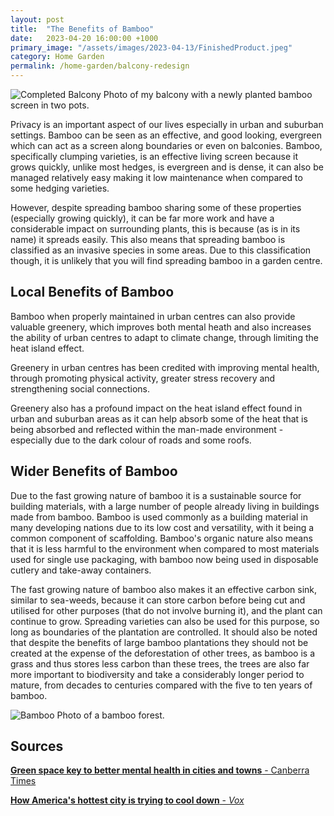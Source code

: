 ```yaml
---
layout: post
title:  "The Benefits of Bamboo"
date:   2023-04-20 16:00:00 +1000
primary_image: "/assets/images/2023-04-13/FinishedProduct.jpeg"
category: Home Garden
permalink: /home-garden/balcony-redesign
---
```


![Completed Balcony](/assets/images/2023-04-13/FinishedProduct.jpeg)
<span class="caption">Photo of my balcony with a newly planted bamboo screen in two pots.</span>

Privacy is an important aspect of our lives especially in urban and suburban settings. Bamboo can be seen as an effective, and good looking, evergreen which can act as a screen along boundaries or even on balconies. Bamboo, specifically clumping varieties, is an effective living screen because it grows quickly, unlike most hedges, is evergreen and is dense, it can also be managed relatively easy making it low maintenance when compared to some hedging varieties. 

However, despite spreading bamboo sharing some of these properties (especially growing quickly), it can be far more work and have a considerable impact on surrounding plants, this is because (as is in its name) it spreads easily. This also means that spreading bamboo is classified as an invasive species in some areas. Due to this classification though, it is unlikely that you will find spreading bamboo in a garden centre.

## Local Benefits of Bamboo

Bamboo when properly maintained in urban centres can also provide valuable greenery, which improves both mental heath and also increases the ability of urban centres to adapt to climate change, through limiting the heat island effect. 

Greenery in urban centres has been credited with improving mental health, through promoting physical activity, greater stress recovery and strengthening social connections.

Greenery also has a profound impact on the heat island effect found in urban and suburban areas as it can help absorb some of the heat that is being absorbed and reflected within the man-made environment - especially due to the dark colour of roads and some roofs.


## Wider Benefits of Bamboo

Due to the fast growing nature of bamboo it is a sustainable source for building materials, with a large number of people already living in buildings made from bamboo. Bamboo is used commonly as a building material in many developing nations due to its low cost and versatility, with it being a common component of scaffolding. Bamboo's organic nature also means that it is less harmful to the environment when compared to most materials used for single use packaging, with bamboo now being used in disposable cutlery and take-away containers. 

The fast growing nature of bamboo also makes it an effective carbon sink, similar to sea-weeds, because it can store carbon before being cut and utilised for other purposes (that do not involve burning it), and the plant can continue to grow. Spreading varieties can also be used for this purpose, so long as boundaries of the plantation are controlled. It should also be noted that despite the benefits of large bamboo plantations they should not be created at the expense of the deforestation of other trees, as bamboo is a grass and thus stores less carbon than these trees, the trees are also far more important to biodiversity and take a considerably longer period to mature, from decades to centuries compared with the five to ten years of bamboo.

![Bamboo](https://images.unsplash.com/photo-1440342359743-84fcb8c21f21?ixlib=rb-4.0.3&ixid=MnwxMjA3fDB8MHxwaG90by1wYWdlfHx8fGVufDB8fHx8&auto=format&fit=crop&w=2670&q=80)
<span class="caption">Photo of a bamboo forest.</span>

## Sources

[<b>Green space key to better mental health in cities and towns</b> - Canberra Times][cbr-times]

[<b>How America's hottest city is trying to cool down</b> - *Vox*][vox]

[vox]: https://www.youtube.com/watch?v=ZQ6fSHr5TJg
[cbr-times]: https://www.canberratimes.com.au/story/7756101/greening-cities-can-prevent-mental-illness

